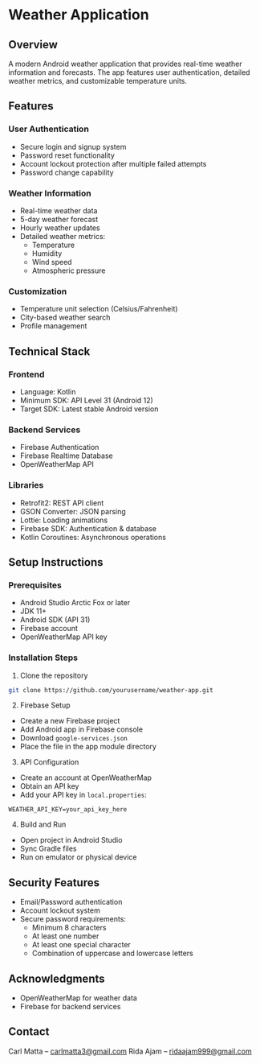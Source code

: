 # Weather Application
## Overview
A modern Android weather application that provides real-time weather information and forecasts. The app features user authentication, detailed weather metrics, and customizable temperature units.

## Features
### User Authentication
- Secure login and signup system
- Password reset functionality
- Account lockout protection after multiple failed attempts
- Password change capability

### Weather Information
- Real-time weather data
- 5-day weather forecast
- Hourly weather updates
- Detailed weather metrics:
  - Temperature
  - Humidity
  - Wind speed
  - Atmospheric pressure

### Customization
- Temperature unit selection (Celsius/Fahrenheit)
- City-based weather search
- Profile management

## Technical Stack
### Frontend
- Language: Kotlin
- Minimum SDK: API Level 31 (Android 12)
- Target SDK: Latest stable Android version

### Backend Services
- Firebase Authentication
- Firebase Realtime Database
- OpenWeatherMap API

### Libraries
- Retrofit2: REST API client
- GSON Converter: JSON parsing
- Lottie: Loading animations
- Firebase SDK: Authentication & database
- Kotlin Coroutines: Asynchronous operations

## Setup Instructions
### Prerequisites
- Android Studio Arctic Fox or later
- JDK 11+
- Android SDK (API 31)
- Firebase account
- OpenWeatherMap API key

### Installation Steps
1. Clone the repository
```bash
git clone https://github.com/yourusername/weather-app.git
```

2. Firebase Setup
- Create a new Firebase project
- Add Android app in Firebase console
- Download `google-services.json`
- Place the file in the app module directory

3. API Configuration
- Create an account at OpenWeatherMap
- Obtain an API key
- Add your API key in `local.properties`:
```properties
WEATHER_API_KEY=your_api_key_here
```

4. Build and Run
- Open project in Android Studio
- Sync Gradle files
- Run on emulator or physical device

## Security Features
- Email/Password authentication
- Account lockout system
- Secure password requirements:
  - Minimum 8 characters
  - At least one number
  - At least one special character
  - Combination of uppercase and lowercase letters



## Acknowledgments
- OpenWeatherMap for weather data
- Firebase for backend services

## Contact
Carl Matta – carlmatta3@gmail.com
Rida Ajam – ridaajam999@gmail.com
